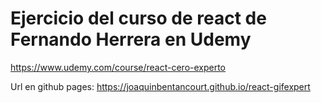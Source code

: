 # Ejercicio del curso de react de Fernando Herrera en Udemy 
https://www.udemy.com/course/react-cero-experto

Url en github pages: https://joaquinbentancourt.github.io/react-gifexpert
